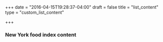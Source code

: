 +++
date = "2016-04-15T19:28:37-04:00"
draft = false
title = "list_content"
type = "custom_list_content"

+++


### New York food index content


